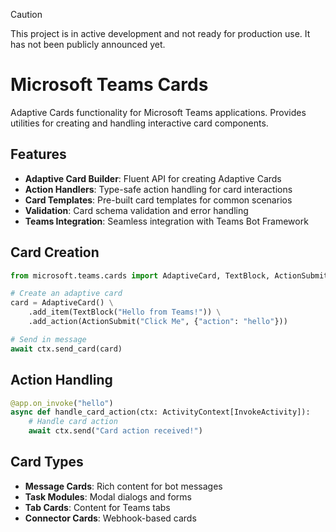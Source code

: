 > [!CAUTION]
> This project is in active development and not ready for production use. It has not been publicly announced yet.

# Microsoft Teams Cards

Adaptive Cards functionality for Microsoft Teams applications.
Provides utilities for creating and handling interactive card components.

## Features

- **Adaptive Card Builder**: Fluent API for creating Adaptive Cards
- **Action Handlers**: Type-safe action handling for card interactions
- **Card Templates**: Pre-built card templates for common scenarios
- **Validation**: Card schema validation and error handling
- **Teams Integration**: Seamless integration with Teams Bot Framework

## Card Creation

```python
from microsoft.teams.cards import AdaptiveCard, TextBlock, ActionSubmit

# Create an adaptive card
card = AdaptiveCard() \
    .add_item(TextBlock("Hello from Teams!")) \
    .add_action(ActionSubmit("Click Me", {"action": "hello"}))

# Send in message
await ctx.send_card(card)
```

## Action Handling

```python
@app.on_invoke("hello")
async def handle_card_action(ctx: ActivityContext[InvokeActivity]):
    # Handle card action
    await ctx.send("Card action received!")
```

## Card Types

- **Message Cards**: Rich content for bot messages
- **Task Modules**: Modal dialogs and forms
- **Tab Cards**: Content for Teams tabs
- **Connector Cards**: Webhook-based cards